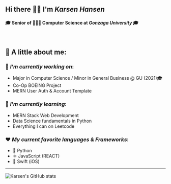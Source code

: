 ## Hi there 👋🏼 I'm *Karsen Hansen*
#### 🎓 Senior of 👨🏼‍💻 Computer Science at *Gonzaga University* 🎓

<br>


🔎 A little about me:  
--


### 🔭 *I'm currently working on*:
- Major in Computer Science / Minor in General Business @ GU (2021)🎓
- Co-Op BOEING Project
- MERN User Auth & Account Template


### 🌱 *I'm currently learning*: 
- MERN Stack Web Development
- Data Science fundamentals in Python
- Everything I can on Leetcode


### ❤️ *My current favorite languages & Frameworks*:
- 🐍 Python 
- ⚛️ JavaScript (REACT)
- 🦅 Swift (iOS) 

----

![Karsen's GitHub stats](https://github-readme-stats.vercel.app/api?username=Karsenh&show_icons=true&theme=dracula)

